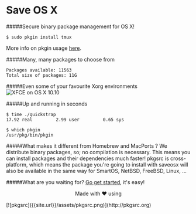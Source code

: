 Save OS X
=========

#####Secure binary package management for OS X!      

	$ sudo pkgin install tmux

More info on pkgin usage [here](/pkgin-howto/).

#####Many, many packages to choose from

	Packages available: 11563       
	Total size of packages: 11G

#####Even some of your favourite Xorg environments
![XFCE on OS X 10.10](http://misc.saveosx.org/xfce4.png)

#####Up and running in seconds      

	$ time ./quickstrap        
	17.92 real         2.99 user         0.65 sys     

	$ which pkgin      
	/usr/pkg/bin/pkgin        

#####What makes it different from Homebrew and MacPorts ?
We distribute binary packages, so; no compilation is necessary. This means you can install packages and 
their dependencies much faster!
pkgsrc is cross-platform, which means the package you're going to install with
saveosx will also be available in the same way for SmartOS, NetBSD, FreeBSD, Linux, ...

#####What are you waiting for? [Go get started](download-and-install/), it's easy!

<p align="center">Made with ❤ using</p>
[![pkgsrc]({{site.url}}/assets/pkgsrc.png)](http://pkgsrc.org)
